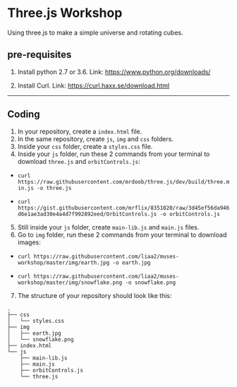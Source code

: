 # Three.js Workshop

Using three.js to make a simple universe and rotating cubes.

## pre-requisites
1. Install python 2.7 or 3.6. Link: https://www.python.org/downloads/

2. Install Curl. Link: https://curl.haxx.se/download.html


---

## Coding
1. In your repository, create a `index.html` file.
2. In the same repository, create `js`, `img` and `css` folders.
3. Inside your `css` folder, create a `styles.css` file.
4. Inside your `js` folder, run these 2 commands from your terminal to download `three.js` and `orbitControls.js`: 
- `curl https://raw.githubusercontent.com/mrdoob/three.js/dev/build/three.min.js -o three.js`

- `curl https://gist.githubusercontent.com/mrflix/8351020/raw/3d45ef56da946d6e1ae3ad30e4a4d7f992892eed/OrbitControls.js -o orbitControls.js`
5. Still inside your `js` folder, create `main-lib.js` and `main.js` files.
6. Go to `img` folder, run these 2 commands from your terminal to download images:

- `curl https://raw.githubusercontent.com/liaa2/muses-workshop/master/img/earth.jpg -o earth.jpg`


- `curl https://raw.githubusercontent.com/liaa2/muses-workshop/master/img/snowflake.png -o snowflake.png`
7. The structure of your repository should look like this:

```
.
├── css
│   └── styles.css
├── img
│   ├── earth.jpg
│   └── snowflake.png
├── index.html
└── js
    ├── main-lib.js
    ├── main.js
    ├── orbitControls.js
    └── three.js
```